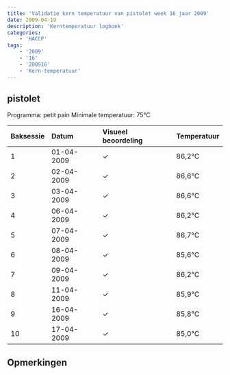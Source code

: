 ```yaml
---
title: 'Validatie kern temperatuur van pistolet week 16 jaar 2009'
date: 2009-04-19
description: 'Kerntemperatuur logboek'
categories:
    - 'HACCP'
tags:
    - '2009'
    - '16'
    - '200916'
    - 'Kern-temperatuur'
---
```


## pistolet

Programma: petit pain
Minimale temperatuur: 75°C

| Baksessie | Datum | Visueel beoordeling | Temperatuur |
|:---|:---|:---|:---|
| 1 | 01-04-2009 | &check; | 86,2°C |
| 2 | 02-04-2009 | &check; | 86,6°C |
| 3 | 03-04-2009 | &check; | 86,6°C |
| 4 | 06-04-2009 | &check; | 86,2°C |
| 5 | 07-04-2009 | &check; | 86,7°C |
| 6 | 08-04-2009 | &check; | 85,6°C |
| 7 | 09-04-2009 | &check; | 86,2°C |
| 8 | 11-04-2009 | &check; | 85,9°C |
| 9 | 16-04-2009 | &check; | 85,8°C |
| 10 | 17-04-2009 | &check; | 85,0°C |

## Opmerkingen


